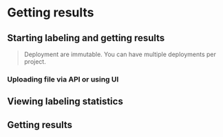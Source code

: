 # Getting results

## Starting labeling and getting results

> Deployment are immutable. You can have multiple deployments per project.

### Uploading file via API or using UI

## Viewing labeling statistics

## Getting results